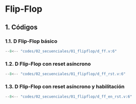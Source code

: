 # Flip-Flop

## 1. Códigos

### 1.1. D Flip-Flop básico

``` verilog title="d_ff.v" linenums="1"
--8<-- "codes/02_secuenciales/01_flipflop/d_ff.v:6"
```

### 1.2. D Flip-Flop con reset asíncrono

``` verilog title="d_ff_rst.v" linenums="1"
--8<-- "codes/02_secuenciales/01_flipflop/d_ff_rst.v:6"
```

### 1.3. D Flip-Flop con reset asíncrono y habilitación
``` verilog title="d_ff_en_rst.v" linenums="1"
--8<-- "codes/02_secuenciales/01_flipflop/d_ff_en_rst.v:6"
```